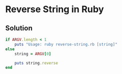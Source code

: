 # Reverse String in Ruby

## Solution

```Ruby
if ARGV.length < 1
    puts "Usage: ruby reverse-string.rb [string]"
else
    string = ARGV[0]

    puts string.reverse
end
```